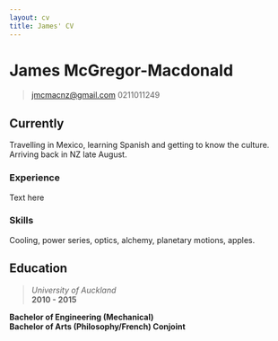 ```yaml
---
layout: cv
title: James' CV
---
```

# James McGregor-Macdonald

> [jmcmacnz@gmail.com](mailto:jmcmacnz@gmail.com)
> 0211011249


## Currently

Travelling in Mexico, learning Spanish and getting to know the culture. Arriving back in NZ late August.

### Experience

Text here

### Skills

Cooling, power series, optics, alchemy, planetary motions, apples.


## Education

>*University of Auckland*  
**2010 - 2015**

**Bachelor of Engineering (Mechanical)**  
**Bachelor of Arts (Philosophy/French) Conjoint** 



<!-- ### Footer

Last updated: May 2013 -->


